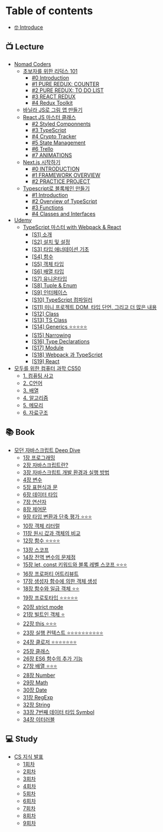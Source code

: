 # Table of contents

* [🤓 Introduce](README.md)

## 📺 Lecture

* [Nomad Coders](lecture/nomad-coders/README.md)
  * [초보자를 위한 리덕스 101](lecture/nomad-coders/101/README.md)
    * [#0 Introduction](lecture/nomad-coders/101/0-introduction.md)
    * [#1 PURE REDUX: COUNTER](lecture/nomad-coders/101/1-pure-redux-counter.md)
    * [#2 PURE REDUX: TO DO LIST](lecture/nomad-coders/101/2-pure-redux-to-do-list.md)
    * [#3 REACT REDUX](lecture/nomad-coders/101/3-react-redux.md)
    * [#4 Redux Toolkit](lecture/nomad-coders/101/4-redux-toolkit.md)
  * [바닐라 JS로 그림 앱 만들기](lecture/nomad-coders/js.md)
  * [React JS 마스터 클래스](lecture/nomad-coders/react-js/README.md)
    * [#2 Styled Componnents](lecture/nomad-coders/react-js/2-styled-componnents.md)
    * [#3 TypeScript](lecture/nomad-coders/react-js/3-typescript.md)
    * [#4 Crypto Tracker](lecture/nomad-coders/react-js/4-crypto-tracker.md)
    * [#5 State Management](lecture/nomad-coders/react-js/5-state-management.md)
    * [#6 Trello](lecture/nomad-coders/react-js/6-trello.md)
    * [#7 ANIMATIONS](lecture/nomad-coders/react-js/7-animations.md)
  * [Next.js 시작하기](lecture/nomad-coders/next.js/README.md)
    * [#0 INTRODUCTION](lecture/nomad-coders/next.js/0-introduction.md)
    * [#1 FRAMEWORK OVERVIEW](lecture/nomad-coders/next.js/1-framework-overview.md)
    * [#2 PRACTICE PROJECT](lecture/nomad-coders/next.js/2-practice-project.md)
  * [Typescript로 블록체인 만들기](lecture/nomad-coders/typescript/README.md)
    * [#1 Introduction](lecture/nomad-coders/typescript/1-introduction.md)
    * [#2 Overview of TypeScript](lecture/nomad-coders/typescript/2-overview-of-typescript.md)
    * [#3 Functions](lecture/nomad-coders/typescript/3-functions.md)
    * [#4 Classes and Interfaces](lecture/nomad-coders/typescript/4-classes-and-interfaces.md)
* [Udemy](lecture/udemy/README.md)
  * [TypeScript 마스터 with Webpack & React](lecture/udemy/typescript-with-webpack-and-react/README.md)
    * [\[S1\] 소개](lecture/udemy/typescript-with-webpack-and-react/s1.md)
    * [\[S2\] 설치 및 설정](lecture/udemy/typescript-with-webpack-and-react/s2.md)
    * [\[S3\] 타입 애너테이션 기초](lecture/udemy/typescript-with-webpack-and-react/s3.md)
    * [\[S4\] 함수](lecture/udemy/typescript-with-webpack-and-react/s4.md)
    * [\[S5\] 객체 타입](lecture/udemy/typescript-with-webpack-and-react/s5.md)
    * [\[S6\] 배열 타입](lecture/udemy/typescript-with-webpack-and-react/s6.md)
    * [\[S7\] 유니온타입](lecture/udemy/typescript-with-webpack-and-react/s7.md)
    * [\[S8\] Tuple & Enum](lecture/udemy/typescript-with-webpack-and-react/s8-tuple-and-enum.md)
    * [\[S9\] 인터페이스](lecture/udemy/typescript-with-webpack-and-react/s9.md)
    * [\[S10\] TypeScript 컴파일러](lecture/udemy/typescript-with-webpack-and-react/s10-typescript.md)
    * [\[S11\] 미니 프로젝트 DOM, 타입 단언, 그리고 더 많은 내용](lecture/udemy/typescript-with-webpack-and-react/s11-dom.md)
    * [\[S12\] Class](lecture/udemy/typescript-with-webpack-and-react/s12-class.md)
    * [\[S13\] TS Class](lecture/udemy/typescript-with-webpack-and-react/s13-ts-class.md)
    * [\[S14\] Generics ⭐⭐⭐⭐⭐](lecture/udemy/typescript-with-webpack-and-react/s14-generics.md)
    * [\[S15\] Narrowing](lecture/udemy/typescript-with-webpack-and-react/s15-narrowing.md)
    * [\[S16\] Type Declarations](lecture/udemy/typescript-with-webpack-and-react/s16-type-declarations.md)
    * [\[S17\] Module](lecture/udemy/typescript-with-webpack-and-react/s17-module.md)
    * [\[S18\] Webpack 과 TypeScript](lecture/udemy/typescript-with-webpack-and-react/s18-webpack-typescript.md)
    * [\[S19\] React](lecture/udemy/typescript-with-webpack-and-react/s19-react.md)
* [모두를 위한 컴퓨터 과학 CS50](lecture/cs50/README.md)
  * [1. 컴퓨팅 사고](lecture/cs50/1..md)
  * [2. C언어](lecture/cs50/2.-c.md)
  * [3. 배열](lecture/cs50/3..md)
  * [4. 알고리즘](lecture/cs50/4..md)
  * [5. 메모리](lecture/cs50/5..md)
  * [6. 자료구조](lecture/cs50/6..md)

## 📚 Book

* [모던 자바스크립트 Deep Dive](book/deep-dive/README.md)
  * [1장 프로그래밍](book/deep-dive/1.md)
  * [2장 자바스크립트란?](book/deep-dive/2.md)
  * [3장 자바스크립트 개발 환경과 실행 방법](book/deep-dive/3.md)
  * [4장 변수](book/deep-dive/4.md)
  * [5장 표현식과 문](book/deep-dive/5.md)
  * [6장 데이터 타입](book/deep-dive/6.md)
  * [7장 연산자](book/deep-dive/7.md)
  * [8장 제어문](book/deep-dive/8.md)
  * [9장 타입 변환과 단축 평가 ⭐⭐⭐](book/deep-dive/9.md)
  * [10장 객체 리터럴](book/deep-dive/10.md)
  * [11장 원시 값과 객체의 비교](book/deep-dive/11.md)
  * [12장 함수 ⭐⭐⭐⭐](book/deep-dive/12.md)
  * [13장 스코프](book/deep-dive/13.md)
  * [14장 전역 변수의 문제점](book/deep-dive/14.md)
  * [15장 let, const 키워드와 블록 레벨 스코프 ⭐⭐⭐](book/deep-dive/15-let-const.md)
  * [16장 프로퍼티 어트리뷰트](book/deep-dive/16.md)
  * [17장 생성자 함수에 의한 객체 생성](book/deep-dive/17.md)
  * [18장 함수와 일급 객체 ⭐⭐](book/deep-dive/18.md)
  * [19장 프로토타입 ⭐⭐⭐⭐⭐](book/deep-dive/19.md)
  * [20장 strict mode](book/deep-dive/20-strict-mode.md)
  * [21장 빌트인 객체 ⭐](book/deep-dive/21.md)
  * [22장 this ⭐⭐⭐](book/deep-dive/22-this.md)
  * [23장 실행 컨텍스트 ⭐⭐⭐⭐⭐⭐⭐⭐⭐⭐](book/deep-dive/23.md)
  * [24장 클로저 ⭐⭐⭐⭐⭐⭐⭐](book/deep-dive/24.md)
  * [25장 클래스](book/deep-dive/25.md)
  * [26장 ES6 함수의 추가 기능](book/deep-dive/26-es6.md)
  * [27장 배열 ⭐⭐⭐](book/deep-dive/27.md)
  * [28장 Number](book/deep-dive/28-number.md)
  * [29장 Math](book/deep-dive/29-math.md)
  * [30장 Date](book/deep-dive/30-date.md)
  * [31장 RegExp](book/deep-dive/31-regexp.md)
  * [32장 String](book/deep-dive/32-string.md)
  * [33장 7번째 데이터 타입 Symbol](book/deep-dive/33-7-symbol.md)
  * [34장 이터러블](book/deep-dive/34.md)

## 💻 Study

* [CS 지식 발표](study/cs/README.md)
  * [1회차](study/cs/1.md)
  * [2회차](study/cs/2.md)
  * [3회차](study/cs/3.md)
  * [4회차](study/cs/4.md)
  * [5회차](study/cs/5.md)
  * [6회차](study/cs/6.md)
  * [7회차](study/cs/7.md)
  * [8회차](study/cs/8.md)
  * [9회차](study/cs/9.md)
